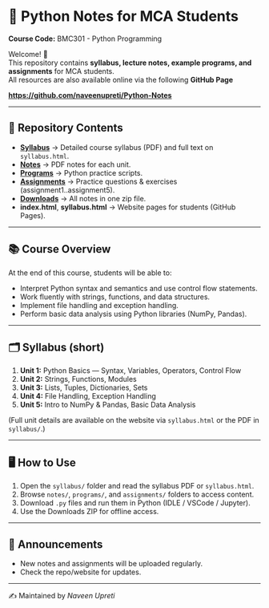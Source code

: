 # 📘 Python Notes for MCA Students
**Course Code:** BMC301 - Python Programming

Welcome! 👋  
This repository contains **syllabus, lecture notes, example programs, and assignments** for MCA students.  
All resources are also available online via the following **GitHub Page**  

**https://github.com/naveenupreti/Python-Notes**

---

## 📂 Repository Contents
- **[Syllabus](./syllabus/Python_Programming_Syllabus_MCA_3rd_Sem.pdf)** → Detailed course syllabus (PDF) and full text on `syllabus.html`.  
- **[Notes](./notes/)** → PDF notes for each unit.  
- **[Programs](./programs/)** → Python practice scripts.  
- **[Assignments](./assignments/)** → Practice questions & exercises (assignment1..assignment5).  
- **[Downloads](./downloads/python_notes.zip)** → All notes in one zip file.  
- **index.html**, **syllabus.html** → Website pages for students (GitHub Pages).

---

## 📚 Course Overview
At the end of this course, students will be able to:
- Interpret Python syntax and semantics and use control flow statements.
- Work fluently with strings, functions, and data structures.
- Implement file handling and exception handling.
- Perform basic data analysis using Python libraries (NumPy, Pandas).

---

## 🗂 Syllabus (short)
1. **Unit 1:** Python Basics — Syntax, Variables, Operators, Control Flow  
2. **Unit 2:** Strings, Functions, Modules  
3. **Unit 3:** Lists, Tuples, Dictionaries, Sets  
4. **Unit 4:** File Handling, Exception Handling  
5. **Unit 5:** Intro to NumPy & Pandas, Basic Data Analysis

(Full unit details are available on the website via `syllabus.html` or the PDF in `syllabus/`.)

---

## 🖥️ How to Use
1. Open the `syllabus/` folder and read the syllabus PDF or `syllabus.html`.  
2. Browse `notes/`, `programs/`, and `assignments/` folders to access content.  
3. Download `.py` files and run them in Python (IDLE / VSCode / Jupyter).  
4. Use the Downloads ZIP for offline access.

---

## 📢 Announcements
- New notes and assignments will be uploaded regularly.  
- Check the repo/website for updates.

---

✍️ Maintained by *Naveen Upreti*
